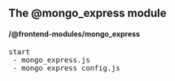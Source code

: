 ## The @mongo_express module
#### /@frontend-modules/mongo_express
<pre>
start
 - mongo_express.js
 - mongo_express_config.js
</pre>


